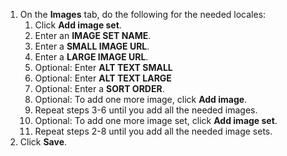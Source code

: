 <!-- Since we have the same interface for adding images in multiple sections of the Back Office, use this include for adding images -->

1. On the **Images** tab, do the following for the needed locales:
    1. Click **Add image set**.
    2. Enter an **IMAGE SET NAME**.
    3. Enter a **SMALL IMAGE URL**.
    4. Enter a **LARGE IMAGE URL**.
    5. Optional: Enter **ALT TEXT SMALL**
    6. Optional: Enter **ALT TEXT LARGE**
    7. Optional: Enter a **SORT ORDER**.
    8. Optional: To add one more image, click **Add image**.
    9. Repeat steps 3-6 until you add all the needed images.
    10. Optional: To add one more image set, click **Add image set**.
    11. Repeat steps 2-8 until you add all the needed image sets.
2. Click **Save**.  
